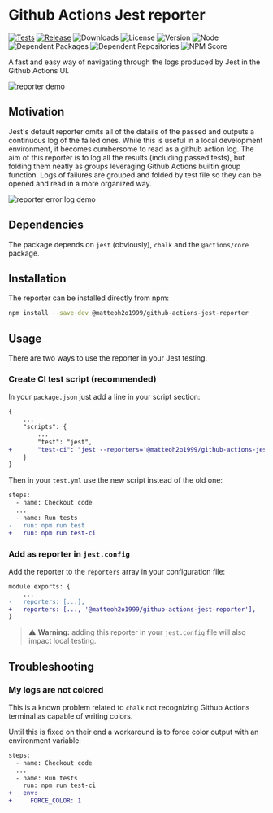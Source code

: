 # Github Actions Jest reporter

[![Tests](https://github.com/MatteoH2O1999/github-actions-jest-reporter/actions/workflows/test.yml/badge.svg)](https://github.com/MatteoH2O1999/github-actions-jest-reporter/actions/workflows/test.yml)
[![Release](https://github.com/MatteoH2O1999/github-actions-jest-reporter/actions/workflows/release.yml/badge.svg)](https://github.com/MatteoH2O1999/github-actions-jest-reporter/actions/workflows/release.yml)
![Downloads](https://img.shields.io/npm/dw/@matteoh2o1999/github-actions-jest-reporter)
![License](https://img.shields.io/npm/l/@matteoh2o1999/github-actions-jest-reporter)
![Version](https://img.shields.io/npm/v/@matteoh2o1999/github-actions-jest-reporter)
![Node](https://img.shields.io/node/v/@matteoh2o1999/github-actions-jest-reporter)
![Dependent Packages](https://img.shields.io/librariesio/dependents/npm/@matteoh2o1999/github-actions-jest-reporter)
![Dependent Repositories](https://img.shields.io/librariesio/dependent-repos/npm/@matteoh2o1999/github-actions-jest-reporter)
![NPM Score](https://img.shields.io/npms-io/final-score/@matteoh2o1999/github-actions-jest-reporter)

A fast and easy way of navigating through the logs produced by Jest in the Github Actions UI.

![reporter demo](./demos/demo.gif)

## Motivation

Jest's default reporter omits all of the datails of the passed and outputs a continuous log of the failed ones.
While this is useful in a local development environment, it becomes cumbersome to read as a github action log.
The aim of this reporter is to log all the results (including passed tests), but folding them neatly as groups leveraging Github Actions builtin group function.
Logs of failures are grouped and folded by test file so they can be opened and read in a more organized way.

![reporter error log demo](./demos/error_log_demo.gif)

## Dependencies

The package depends on `jest` (obviously), `chalk` and the `@actions/core` package.

## Installation

The reporter can be installed directly from npm:

```bash
npm install --save-dev @matteoh2o1999/github-actions-jest-reporter
```

## Usage

There are two ways to use the reporter in your Jest testing.

### Create CI test script (recommended)

In your `package.json` just add a line in your script section:

```diff
{
    ...
    "scripts": {
        ...
        "test": "jest",
+       "test-ci": "jest --reporters='@matteoh2o1999/github-actions-jest-reporter'"
    }
}
```

Then in your `test.yml` use the new script instead of the old one:

```diff
steps:
  - name: Checkout code
  ...
  - name: Run tests
-   run: npm run test
+   run: npm run test-ci
```

### Add as reporter in `jest.config`

Add the reporter to the `reporters` array in your configuration file:

```diff
module.exports: {
    ...
-   reporters: [...],
+   reporters: [..., '@matteoh2o1999/github-actions-jest-reporter'],
}
```

> :warning: **Warning:** adding this reporter in your `jest.config` file will also impact local testing.

## Troubleshooting

### My logs are not colored

This is a known problem related to `chalk` not recognizing Github Actions terminal as capable of writing colors.

Until this is fixed on their end a workaround is to force color output with an environment variable:

```diff
steps:
  - name: Checkout code
  ...
  - name: Run tests
    run: npm run test-ci
+   env:
+     FORCE_COLOR: 1
```
